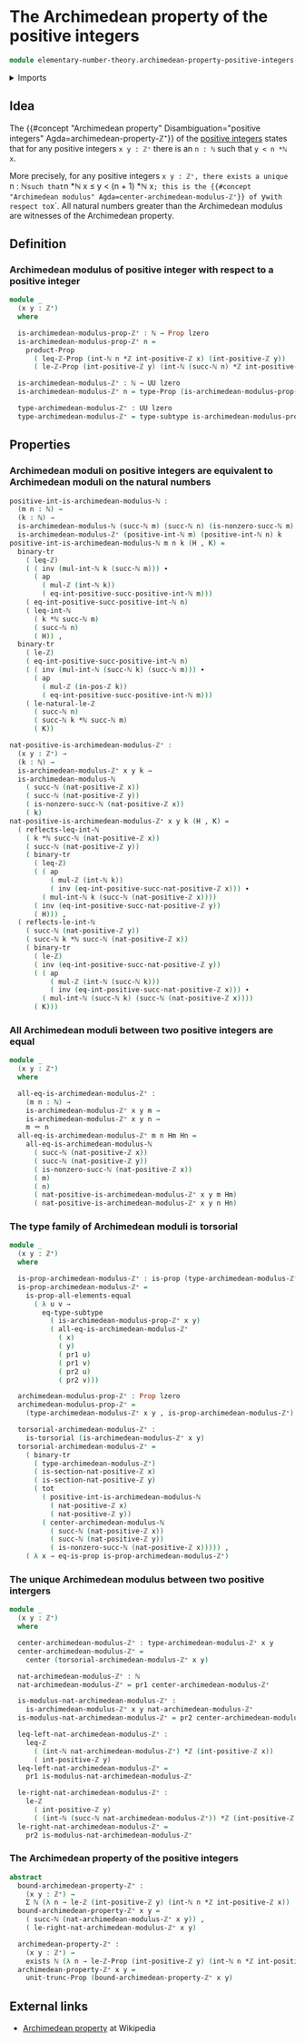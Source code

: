 # The Archimedean property of the positive integers

```agda
module elementary-number-theory.archimedean-property-positive-integers where
```

<details><summary>Imports</summary>

```agda
open import elementary-number-theory.addition-integers
open import elementary-number-theory.addition-natural-numbers
open import elementary-number-theory.archimedean-property-natural-numbers
open import elementary-number-theory.difference-integers
open import elementary-number-theory.inequality-integers
open import elementary-number-theory.integers
open import elementary-number-theory.multiplication-integers
open import elementary-number-theory.multiplication-natural-numbers
open import elementary-number-theory.natural-numbers
open import elementary-number-theory.nonnegative-integers
open import elementary-number-theory.nonzero-natural-numbers
open import elementary-number-theory.positive-and-negative-integers
open import elementary-number-theory.positive-integers
open import elementary-number-theory.strict-inequality-integers
open import elementary-number-theory.strict-inequality-natural-numbers

open import foundation.action-on-identifications-functions
open import foundation.binary-transport
open import foundation.cartesian-product-types
open import foundation.contractible-types
open import foundation.coproduct-types
open import foundation.dependent-pair-types
open import foundation.existential-quantification
open import foundation.function-types
open import foundation.functoriality-dependent-pair-types
open import foundation.identity-types
open import foundation.propositional-truncations
open import foundation.propositions
open import foundation.subtypes
open import foundation.torsorial-type-families
open import foundation.transport-along-identifications
open import foundation.universe-levels
```

</details>

## Idea

The
{{#concept "Archimedean property" Disambiguation="positive integers" Agda=archimedean-property-ℤ⁺}}
of the [positive integers](elementary-number-theory.positive-integers.md) states
that for any positive integers `x y : ℤ⁺` there is an `n : ℕ` such that
`y < n *ℕ x`.

More precisely, for any positive integers `x y : ℤ⁺, there exists a unique `n :
ℕ`such that`n *ℕ x ≤ y < (n + 1) *ℕ
x`; this is the {{#concept "Archimedean modulus" Agda=center-archimedean-modulus-ℤ⁺}} of `y`with respect to`x`.
All natural numbers greater than the Archimedean modulus are witnesses of the
Archimedean property.

## Definition

### Archimedean modulus of positive integer with respect to a positive integer

```agda
module _
  (x y : ℤ⁺)
  where

  is-archimedean-modulus-prop-ℤ⁺ : ℕ → Prop lzero
  is-archimedean-modulus-prop-ℤ⁺ n =
    product-Prop
      ( leq-ℤ-Prop (int-ℕ n *ℤ int-positive-ℤ x) (int-positive-ℤ y))
      ( le-ℤ-Prop (int-positive-ℤ y) (int-ℕ (succ-ℕ n) *ℤ int-positive-ℤ x))

  is-archimedean-modulus-ℤ⁺ : ℕ → UU lzero
  is-archimedean-modulus-ℤ⁺ n = type-Prop (is-archimedean-modulus-prop-ℤ⁺ n)

  type-archimedean-modulus-ℤ⁺ : UU lzero
  type-archimedean-modulus-ℤ⁺ = type-subtype is-archimedean-modulus-prop-ℤ⁺
```

## Properties

### Archimedean moduli on positive integers are equivalent to Archimedean moduli on the natural numbers

```agda
positive-int-is-archimedean-modulus-ℕ :
  (m n : ℕ) →
  (k : ℕ) →
  is-archimedean-modulus-ℕ (succ-ℕ m) (succ-ℕ n) (is-nonzero-succ-ℕ m) k →
  is-archimedean-modulus-ℤ⁺ (positive-int-ℕ m) (positive-int-ℕ n) k
positive-int-is-archimedean-modulus-ℕ m n k (H , K) =
  binary-tr
    ( leq-ℤ)
    ( ( inv (mul-int-ℕ k (succ-ℕ m))) ∙
      ( ap
        ( mul-ℤ (int-ℕ k))
        ( eq-int-positive-succ-positive-int-ℕ m)))
    ( eq-int-positive-succ-positive-int-ℕ n)
    ( leq-int-ℕ
      ( k *ℕ succ-ℕ m)
      ( succ-ℕ n)
      ( H)) ,
  binary-tr
    ( le-ℤ)
    ( eq-int-positive-succ-positive-int-ℕ n)
    ( ( inv (mul-int-ℕ (succ-ℕ k) (succ-ℕ m))) ∙
      ( ap
        ( mul-ℤ (in-pos-ℤ k))
        ( eq-int-positive-succ-positive-int-ℕ m)))
    ( le-natural-le-ℤ
      ( succ-ℕ n)
      ( succ-ℕ k *ℕ succ-ℕ m)
      ( K))

nat-positive-is-archimedean-modulus-ℤ⁺ :
  (x y : ℤ⁺) →
  (k : ℕ) →
  is-archimedean-modulus-ℤ⁺ x y k →
  is-archimedean-modulus-ℕ
    ( succ-ℕ (nat-positive-ℤ x))
    ( succ-ℕ (nat-positive-ℤ y))
    ( is-nonzero-succ-ℕ (nat-positive-ℤ x))
    ( k)
nat-positive-is-archimedean-modulus-ℤ⁺ x y k (H , K) =
  ( reflects-leq-int-ℕ
    ( k *ℕ succ-ℕ (nat-positive-ℤ x))
    ( succ-ℕ (nat-positive-ℤ y))
    ( binary-tr
      ( leq-ℤ)
      ( ( ap
          ( mul-ℤ (int-ℕ k))
          ( inv (eq-int-positive-succ-nat-positive-ℤ x))) ∙
        ( mul-int-ℕ k (succ-ℕ (nat-positive-ℤ x))))
      ( inv (eq-int-positive-succ-nat-positive-ℤ y))
      ( H))) ,
  ( reflects-le-int-ℕ
    ( succ-ℕ (nat-positive-ℤ y))
    ( succ-ℕ k *ℕ succ-ℕ (nat-positive-ℤ x))
    ( binary-tr
      ( le-ℤ)
      ( inv (eq-int-positive-succ-nat-positive-ℤ y))
      ( ( ap
          ( mul-ℤ (int-ℕ (succ-ℕ k)))
          ( inv (eq-int-positive-succ-nat-positive-ℤ x))) ∙
        ( mul-int-ℕ (succ-ℕ k) (succ-ℕ (nat-positive-ℤ x))))
      ( K)))
```

### All Archimedean moduli between two positive integers are equal

```agda
module _
  (x y : ℤ⁺)
  where

  all-eq-is-archimedean-modulus-ℤ⁺ :
    (m n : ℕ) →
    is-archimedean-modulus-ℤ⁺ x y m →
    is-archimedean-modulus-ℤ⁺ x y n →
    m ＝ n
  all-eq-is-archimedean-modulus-ℤ⁺ m n Hm Hn =
    all-eq-is-archimedean-modulus-ℕ
      ( succ-ℕ (nat-positive-ℤ x))
      ( succ-ℕ (nat-positive-ℤ y))
      ( is-nonzero-succ-ℕ (nat-positive-ℤ x))
      ( m)
      ( n)
      ( nat-positive-is-archimedean-modulus-ℤ⁺ x y m Hm)
      ( nat-positive-is-archimedean-modulus-ℤ⁺ x y n Hn)
```

### The type family of Archimedean moduli is torsorial

```agda
module _
  (x y : ℤ⁺)
  where

  is-prop-archimedean-modulus-ℤ⁺ : is-prop (type-archimedean-modulus-ℤ⁺ x y)
  is-prop-archimedean-modulus-ℤ⁺ =
    is-prop-all-elements-equal
      ( λ u v →
        eq-type-subtype
          ( is-archimedean-modulus-prop-ℤ⁺ x y)
          ( all-eq-is-archimedean-modulus-ℤ⁺
            ( x)
            ( y)
            ( pr1 u)
            ( pr1 v)
            ( pr2 u)
            ( pr2 v)))

  archimedean-modulus-prop-ℤ⁺ : Prop lzero
  archimedean-modulus-prop-ℤ⁺ =
    (type-archimedean-modulus-ℤ⁺ x y , is-prop-archimedean-modulus-ℤ⁺)

  torsorial-archimedean-modulus-ℤ⁺ :
    is-torsorial (is-archimedean-modulus-ℤ⁺ x y)
  torsorial-archimedean-modulus-ℤ⁺ =
    ( binary-tr
      ( type-archimedean-modulus-ℤ⁺)
      ( is-section-nat-positive-ℤ x)
      ( is-section-nat-positive-ℤ y)
      ( tot
        ( positive-int-is-archimedean-modulus-ℕ
          ( nat-positive-ℤ x)
          ( nat-positive-ℤ y))
        ( center-archimedean-modulus-ℕ
          ( succ-ℕ (nat-positive-ℤ x))
          ( succ-ℕ (nat-positive-ℤ y))
          ( is-nonzero-succ-ℕ (nat-positive-ℤ x))))) ,
    ( λ x → eq-is-prop is-prop-archimedean-modulus-ℤ⁺)
```

### The unique Archimedean modulus between two positive intergers

```agda
module _
  (x y : ℤ⁺)
  where

  center-archimedean-modulus-ℤ⁺ : type-archimedean-modulus-ℤ⁺ x y
  center-archimedean-modulus-ℤ⁺ =
    center (torsorial-archimedean-modulus-ℤ⁺ x y)

  nat-archimedean-modulus-ℤ⁺ : ℕ
  nat-archimedean-modulus-ℤ⁺ = pr1 center-archimedean-modulus-ℤ⁺

  is-modulus-nat-archimedean-modulus-ℤ⁺ :
    is-archimedean-modulus-ℤ⁺ x y nat-archimedean-modulus-ℤ⁺
  is-modulus-nat-archimedean-modulus-ℤ⁺ = pr2 center-archimedean-modulus-ℤ⁺

  leq-left-nat-archimedean-modulus-ℤ⁺ :
    leq-ℤ
      ( (int-ℕ nat-archimedean-modulus-ℤ⁺) *ℤ (int-positive-ℤ x))
      ( int-positive-ℤ y)
  leq-left-nat-archimedean-modulus-ℤ⁺ =
    pr1 is-modulus-nat-archimedean-modulus-ℤ⁺

  le-right-nat-archimedean-modulus-ℤ⁺ :
    le-ℤ
      ( int-positive-ℤ y)
      ( (int-ℕ (succ-ℕ nat-archimedean-modulus-ℤ⁺)) *ℤ (int-positive-ℤ x))
  le-right-nat-archimedean-modulus-ℤ⁺ =
    pr2 is-modulus-nat-archimedean-modulus-ℤ⁺
```

### The Archimedean property of the positive integers

```agda
abstract
  bound-archimedean-property-ℤ⁺ :
    (x y : ℤ⁺) →
    Σ ℕ (λ n → le-ℤ (int-positive-ℤ y) (int-ℕ n *ℤ int-positive-ℤ x))
  bound-archimedean-property-ℤ⁺ x y =
    ( succ-ℕ (nat-archimedean-modulus-ℤ⁺ x y)) ,
    ( le-right-nat-archimedean-modulus-ℤ⁺ x y)

  archimedean-property-ℤ⁺ :
    (x y : ℤ⁺) →
    exists ℕ (λ n → le-ℤ-Prop (int-positive-ℤ y) (int-ℕ n *ℤ int-positive-ℤ x))
  archimedean-property-ℤ⁺ x y =
    unit-trunc-Prop (bound-archimedean-property-ℤ⁺ x y)
```

## External links

- [Archimedean property](https://en.wikipedia.org/wiki/Archimedean_property) at
  Wikipedia
